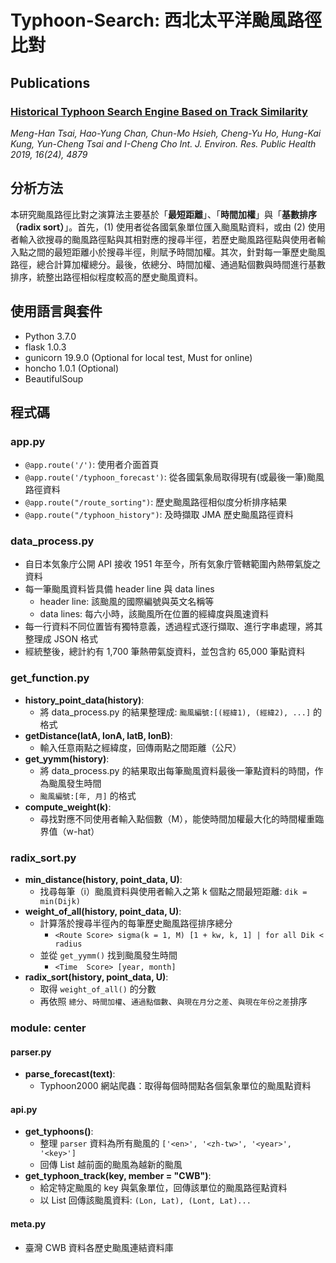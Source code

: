 # Typhoon-Search: 西北太平洋颱風路徑比對
## Publications
### [Historical Typhoon Search Engine Based on Track Similarity](https://www.mdpi.com/1660-4601/16/24/4879)    
*Meng-Han Tsai, Hao-Yung Chan, Chun-Mo Hsieh, Cheng-Yu Ho, Hung-Kai Kung, Yun-Cheng Tsai and I-Cheng Cho
Int. J. Environ. Res. Public Health 2019, 16(24), 4879*

## 分析方法
本研究颱風路徑比對之演算法主要基於「**最短距離**」、「**時間加權**」與「**基數排序（radix sort）**」。首先，(1) 使用者從各國氣象單位匯入颱風點資料，或由 (2) 使用者輸入欲搜尋的颱風路徑點與其相對應的搜尋半徑，若歷史颱風路徑點與使用者輸入點之間的最短距離小於搜尋半徑，則賦予時間加權。其次，針對每一筆歷史颱風路徑，總合計算加權總分。最後，依總分、時間加權、通過點個數與時間進行基數排序，統整出路徑相似程度較高的歷史颱風資料。

## 使用語言與套件
* Python 3.7.0    
* flask 1.0.3
* gunicorn 19.9.0 (Optional for local test, Must for online)
* honcho 1.0.1 (Optional)
* BeautifulSoup

## 程式碼    
### app.py    
* `@app.route('/')`: 使用者介面首頁   
* `@app.route('/typhoon_forecast')`: 從各國氣象局取得現有(或最後一筆)颱風路徑資料    
* `@app.route("/route_sorting")`: 歷史颱風路徑相似度分析排序結果     
* `@app.route("/typhoon_history")`: 及時擷取 JMA 歷史颱風路徑資料   

### data_process.py   
* 自日本気象庁公開 API 接收 1951 年至今，所有気象庁管轄範圍內熱帶氣旋之資料    
* 每一筆颱風資料皆具備 header line 與 data lines
  + header line: 該颱風的國際編號與英文名稱等
  + data lines: 每六小時，該颱風所在位置的經緯度與風速資料   
* 每一行資料不同位置皆有獨特意義，透過程式逐行擷取、進行字串處理，將其整理成 JSON 格式
* 經統整後，總計約有 1,700 筆熱帶氣旋資料，並包含約 65,000 筆點資料

### get_function.py   
* **history_point_data(history)**:    
  + 將 data_process.py 的結果整理成:  `颱風編號:[(經緯1), (經緯2), ...]` 的格式
* **getDistance(latA, lonA, latB, lonB)**:    
  + 輸入任意兩點之經緯度，回傳兩點之間距離（公尺）   
* **get_yymm(history)**:    
  + 將 data_process.py 的結果取出每筆颱風資料最後一筆點資料的時間，作為颱風發生時間    
  + `颱風編號:[年, 月]` 的格式   
* **compute_weight(k)**:
  + 尋找對應不同使用者輸入點個數（M），能使時間加權最大化的時間權重臨界值（w-hat）    
  
### radix_sort.py   
* **min_distance(history, point_data, U)**:
  + 找尋每筆（i）颱風資料與使用者輸入之第 k 個點之間最短距離: `dik = min(Dijk)`   
* **weight_of_all(history, point_data, U)**:    
  + 計算落於搜尋半徑內的每筆歷史颱風路徑排序總分    
    + `<Route Score> sigma(k = 1, M) [1 + kw, k, 1] | for all Dik < radius`   
  + 並從 `get_yymm()` 找到颱風發生時間   
    + `<Time  Score> [year, month]`   
* **radix_sort(history, point_data, U)**:   
  + 取得 `weight_of_all()` 的分數
  + 再依照 `總分`、`時間加權`、`通過點個數`、`與現在月分之差`、`與現在年份之差`排序

### module: center    
#### parser.py
* **parse_forecast(text)**: 
  + Typhoon2000 網站爬蟲：取得每個時間點各個氣象單位的颱風點資料
#### api.py
* **get_typhoons()**:
  + 整理 `parser` 資料為所有颱風的 `['<en>', '<zh-tw>', '<year>', '<key>']`    
  + 回傳 List 越前面的颱風為越新的颱風
* **get_typhoon_track(key, member = "CWB")**:
  + 給定特定颱風的 key 與氣象單位，回傳該單位的颱風路徑點資料
  + 以 List 回傳該颱風資料: `(Lon, Lat), (Lont, Lat)...`
#### meta.py
* 臺灣 CWB 資料各歷史颱風連結資料庫
